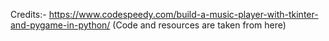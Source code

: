 Credits:- https://www.codespeedy.com/build-a-music-player-with-tkinter-and-pygame-in-python/
(Code and resources are taken from here)
